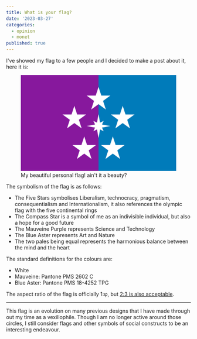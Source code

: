 ```yaml
---
title: What is your flag?
date: '2023-03-27'
categories:
  - opinion
  - monet
published: true
---
```


I've showed my flag to a few people and I decided to make a post about it, here it is:

<figure>
  <img src="/images/notebook/Personal Banner_1-Phi.png" alt="Personal Banner of Dania Rifki.">
  <figcaption>My beautiful personal flag! ain't it a beauty?</figcaption>
</figure>

The symbolism of the flag is as follows:

- The Five Stars symbolises Liberalism, technocracy, pragmatism, consequentialism and Internationalism, it also references the olympic flag with the five continental rings
- The Compass Star is a symbol of me as an indivisible individual, but also a hope for a good future
- The Mauveine Purple represents Science and Technology
- The Blue Aster represents Art and Nature
- The two pales being equal represents the harmonious balance between the mind and the heart

The standard definitions for the colours are:

- White
- Mauveine: Pantone PMS 2602 C
- Blue Aster: Pantone PMS 18-4252 TPG

The aspect ratio of the flag is officially 1:φ, but [2:3 is also acceptable](/images/notebook/Personal%20Banner_2-3.png).

---

This flag is an evolution on many previous designs that I have made through out my time as a vexillophile. Though I am no longer active around those circles, I still consider flags and other symbols of social constructs to be an interesting endeavour.
